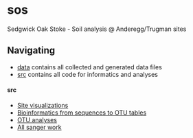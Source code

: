 # sos
Sedgwick Oak Stoke - Soil analysis @ Anderegg/Trugman sites


## Navigating

- [data](data) contains all collected and generated data files
- [src](src) contains all code for informatics and analyses

#### src
- [Site visualizations](site_viz.Rmd)
- [Bioinformatics from sequences to OTU tables](bioinformatics_dada_sos.Rmd)
- [OTU analyses](otu_to_stats_sos.Rmd)
- [All sanger work](sanger)
